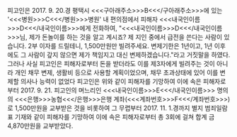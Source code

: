 피고인은 2017. 9. 20.경 평택시 <<<구아래주소>>>B<<</구아래주소>>>에 있는 '<<<병원>>>C<<</병원>>>병원' 내 편의점에서 피해자 <<<내국인이름>>>D<<</내국인이름>>>에게 전화하여, "<<<내국인이름>>>D<<</내국인이름>>>님, 제가 돈놀이를 하는 것을 알고 계시죠? 제 지인 중에서 급전을 쓴다는 사람이 있습니다. 2부 이자를 드릴테니, 1,500만원만 빌려주세요. 변제기한은 1년이고, 1년 이후에도 그 사람이 갚지 않으면 제가 책임지고 대신 변제하겠습니다."라고 거짓말을 하였다.
그러나 사실 피고인은 피해자로부터 돈을 받더라도 이를 제3자에게 빌려주는 것이 아니라 개인 채무 변제, 생활비 등으로 사용할 계획이었으며, 채무 초과상태에 있어 이를 변제할 의사나 능력이 없었다
피고인은 위와 같이 피해자를 기망하여 이에 속은 피해자로부터 2017. 9. 21. 피고인의 며느리인 <<<내국인이름>>>E<<</내국인이름>>> 명의의 <<<은행>>>농협<<</은행>>>은행 계좌(<<<계좌번호>>>F<<</계좌번호>>>)로 1,500만원을 교부받은 것을 비롯하여 그 무렵부터 2017. 11. 1.경까지 별지 범죄일람표 기재와 같이 피해자를 기망하여 이에 속은 피해자로부터 총 3회에 걸쳐 합계 금 4,870만원을 교부받았다.